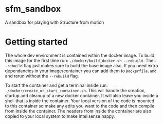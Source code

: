 # sfm_sandbox
A sandbox for playing with Structure from motion


# Getting started    
The whole dev environment is contained within the docker image. To build this image for the first time run: `./docker/build_docker.sh --rebuild`. The `--rebuild` flag just makes sure to build the base image also. If you need extra dependancies in your image/container you can add them to `Dockerfile.amd` and rerun without the `--rebuild` flag.

To start the container and get a terminal inside run: `./docker/create_or_start_container.sh`. This will handle the creation, startup and cleanup of a new docker container. It will also leave you inside a shell that is inside the container. Your local version of the code is mounted to this container so make any edits you want to the code and then compile from inside the container. The headers from inside the container are also copied to your local system to make Intelisense happy.